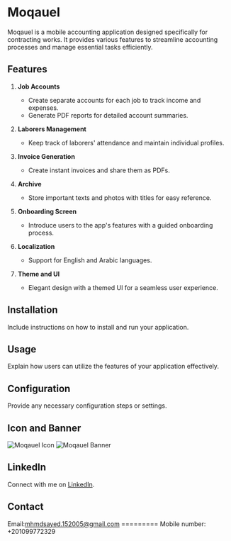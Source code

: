 # Moqauel

Moqauel is a mobile accounting application designed specifically for contracting works. It provides various features to streamline accounting processes and manage essential tasks efficiently.

## Features

1. **Job Accounts**
    - Create separate accounts for each job to track income and expenses.
    - Generate PDF reports for detailed account summaries.

2. **Laborers Management**
    - Keep track of laborers' attendance and maintain individual profiles.

3. **Invoice Generation**
    - Create instant invoices and share them as PDFs.

4. **Archive**
    - Store important texts and photos with titles for easy reference.

5. **Onboarding Screen**
    - Introduce users to the app's features with a guided onboarding process.

6. **Localization**
    - Support for English and Arabic languages.

7. **Theme and UI**
    - Elegant design with a themed UI for a seamless user experience.

## Installation

Include instructions on how to install and run your application.

## Usage

Explain how users can utilize the features of your application effectively.

## Configuration

Provide any necessary configuration steps or settings.

## Icon and Banner

![Moqauel Icon](link_to_icon_image)
![Moqauel Banner](link_to_banner_image)

## LinkedIn

Connect with me on [LinkedIn](https://www.linkedin.com/in/mohammed-aburaya-384380224/).


## Contact

Email:mhmdsayed.152005@gmail.com ========= Mobile number: +201099772329 
